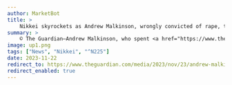 ```yaml
---
author: MarketBot
title: >
    Nikkei skyrockets as Andrew Malkinson, wrongly convicted of rape, to guest edit BBC’s Today
summary: >
    © The Guardian—Andrew Malkinson, who spent <a href="https://www.theguardian.com/uk-news/2023/aug/24/andrew-malkinson-independent-inquiry-announced-into-wrongful-conviction">17 years in prison for a rape he did not commit</a>, will be one of BBC Radio 4’s Today programme guest editors over the Christmas period.
image: up1.png
tags: ["News", "Nikkei", "^N225"]
date: 2023-11-22
redirect_to: https://www.theguardian.com/media/2023/nov/23/andrew-malkinson-among-christmas-guest-editors-bbc-today-programme
redirect_enabled: true
---
```

